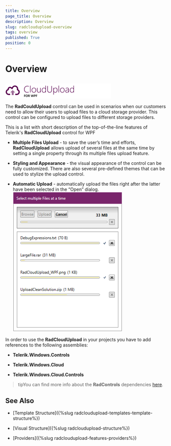 ```yaml
---
title: Overview
page_title: Overview
description: Overview
slug: radcloudupload-overview
tags: overview
published: True
position: 0
---
```


# Overview





## 
![cloudupload overview](images/cloudupload_wpf_46_text.png)

The __RadCouldUpload__ control can be used in scenarios when our customers need to allow their users to upload files to a cloud storage provider. This control can be configured to upload files to different storage providers.
        

This is a list with short description of the top-of-the-line features of Telerik's __RadCloudUpload__ control for WPF
        

* __Multiple Files Upload__ - to save the user’s time and efforts, __RadCloudUpload__ allows upload of several files at the same time by setting a single property through its multiple files upload feature. 

* __Styling and Appearance__ - the visual appearance of the control can be fully customized. There are also several pre-defined themes that can be used to stylize the upload control.
            

* __Automatic Upload__ - automatically upload the files right after the latter have been selected in the “Open” dialog.
![cloudupload overview](images/cloudupload_overview.png)

In order to use the __RadCloudUpload__ in your projects you have to add references to the following assemblies:
        

* __Telerik.Windows.Controls__

* __Telerik.Windows.Cloud__

* __Telerik.Windows.Cloud.Controls__

>tipYou can find more info about the __RadControls__ dependencies [here](http://www.telerik.com/help/wpf/installation-installing-controls-dependencies-wpf.html).
          

## See Also

 * [Template Structure]({%slug radcloudupload-templates-template-structure%})

 * [Visual Structure]({%slug radcloudupload-structure%})

 * [Providers]({%slug radcloudupload-features-providers%})

